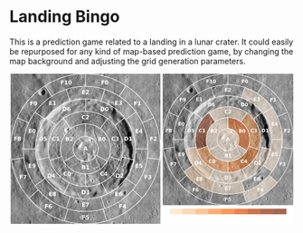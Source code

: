 # Landing Bingo

This is a prediction game related to a landing in a lunar crater. It could
easily be repurposed for any kind of map-based prediction game, by changing the map background and adjusting the grid
generation parameters.

<p float="left" align="center">
<img src="grid.png" width="52.6%" />
<img src="heatmap.png" width="46%" /> 
</p>
